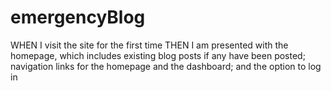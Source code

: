 # emergencyBlog
WHEN I visit the site for the first time
THEN I am presented with the homepage, which includes existing blog posts if any have been posted; navigation links for the homepage and the dashboard; and the option to log in

